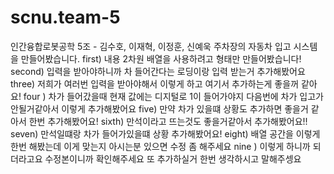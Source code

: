 # scnu.team-5
인간융합로봇공학 5조 - 김수호, 이재혁, 이정훈, 신예욱
주차장의 자동차 입고 시스템을 만들어봤습니다.
first) 내용 2차원 배열을 사용하려고 형태만 만들어봤습니다!
second) 입력을 받아야하니까 차 들어간다는 로딩이랑 입력 받는거 추가해봤어요
three) 저희가 여러번 입력을 받아야해서 이렇게 하고 여기서 추가하는게 좋을꺼 같아요!
four ) 차가 들어갔을때 현재 값에는 디지털로 1이 들어가야지 다음번에 차가 입고가 안될거같아서 이렇게 추가해봤어요
five) 만약 차가 있을떄 상황도 추가하면 좋을거 같아서 한번 추가해봤어요!
sixth) 만석이라고 뜨는것도 좋을거같아서 추가해봤어요!!
seven) 만석일떄랑 차가 들어가있을떄 상황 추가해봤어요!
eight) 배열 공간을 이렇게 한번 해봤는데 이게 맞는지 아시는분 있으면 수정 좀 해주세요
nine ) 이렇게 하니까 되더라고요 수정본이니까 확인해주세요 또 추가하실거 한번 생각하시고 말해주셍요
